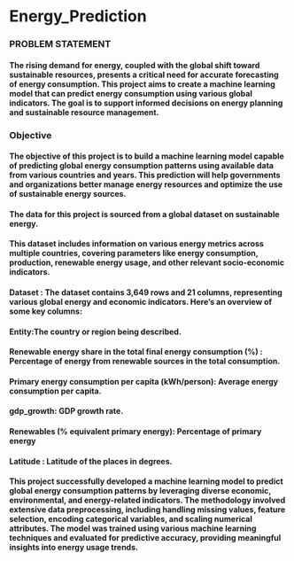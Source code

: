 # Energy_Prediction
### PROBLEM STATEMENT
#### The rising demand for energy, coupled with the global shift toward sustainable resources, presents a critical need for accurate forecasting of energy consumption. This project aims to create a machine learning model that can predict energy consumption using various global indicators. The goal is to support informed decisions on energy planning and sustainable resource management.

### Objective
#### The objective of this project is to build a machine learning model capable of predicting global energy consumption patterns using available data from various countries and years. This prediction will help governments and organizations better manage energy resources and optimize the use of sustainable energy sources.

#### The data for this project is sourced from a global dataset on sustainable energy.
#### This dataset includes information on various energy metrics across multiple countries, covering parameters like energy consumption, production, renewable energy usage, and other relevant socio-economic indicators.

#### Dataset : The dataset contains 3,649 rows and 21 columns, representing various global energy and economic indicators. Here’s an overview of some key columns:

#### Entity:The country or region being described.
#### Renewable energy share in the total final energy consumption (%) : Percentage of energy from renewable sources in the total consumption.
#### Primary energy consumption per capita (kWh/person): Average energy consumption per capita. 
#### gdp_growth: GDP growth rate. 
#### Renewables (% equivalent primary energy): Percentage of primary energy
#### Latitude : Latitude of the places in degrees.

#### This project successfully developed a machine learning model to predict global energy consumption patterns by leveraging diverse economic, environmental, and energy-related indicators. The methodology involved extensive data preprocessing, including handling missing values, feature selection, encoding categorical variables, and scaling numerical attributes. The model was trained using various machine learning techniques and evaluated for predictive accuracy, providing meaningful insights into energy usage trends.


